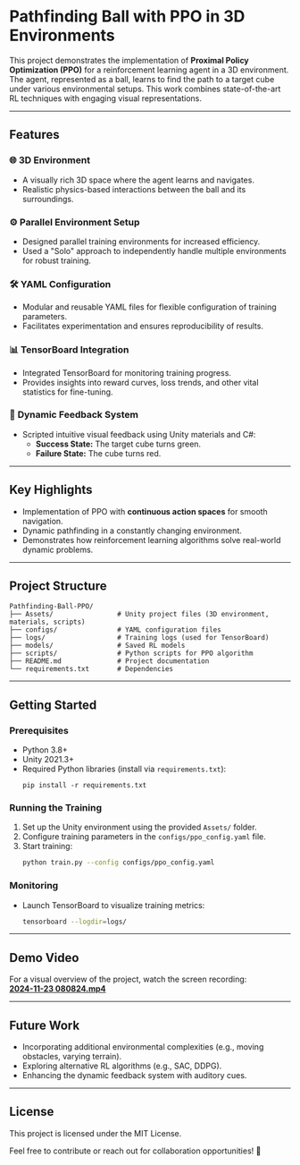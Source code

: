 # Pathfinding Ball with PPO in 3D Environments

This project demonstrates the implementation of **Proximal Policy Optimization (PPO)** for a reinforcement learning agent in a 3D environment. The agent, represented as a ball, learns to find the path to a target cube under various environmental setups. This work combines state-of-the-art RL techniques with engaging visual representations.

---

## Features

### 🌐 **3D Environment**
- A visually rich 3D space where the agent learns and navigates.
- Realistic physics-based interactions between the ball and its surroundings.

### ⚙️ **Parallel Environment Setup**
- Designed parallel training environments for increased efficiency.
- Used a "Solo" approach to independently handle multiple environments for robust training.

### 🛠️ **YAML Configuration**
- Modular and reusable YAML files for flexible configuration of training parameters.
- Facilitates experimentation and ensures reproducibility of results.

### 📊 **TensorBoard Integration**
- Integrated TensorBoard for monitoring training progress.
- Provides insights into reward curves, loss trends, and other vital statistics for fine-tuning.

### 🎨 **Dynamic Feedback System**
- Scripted intuitive visual feedback using Unity materials and C#:
  - **Success State:** The target cube turns green.
  - **Failure State:** The cube turns red.

---

## Key Highlights
- Implementation of PPO with **continuous action spaces** for smooth navigation.
- Dynamic pathfinding in a constantly changing environment.
- Demonstrates how reinforcement learning algorithms solve real-world dynamic problems.

---

## Project Structure
```
Pathfinding-Ball-PPO/
├── Assets/                # Unity project files (3D environment, materials, scripts)
├── configs/               # YAML configuration files
├── logs/                  # Training logs (used for TensorBoard)
├── models/                # Saved RL models
├── scripts/               # Python scripts for PPO algorithm
├── README.md              # Project documentation
└── requirements.txt       # Dependencies
```

---

## Getting Started

### Prerequisites
- Python 3.8+
- Unity 2021.3+
- Required Python libraries (install via `requirements.txt`):
  ```
  pip install -r requirements.txt
  ```

### Running the Training
1. Set up the Unity environment using the provided `Assets/` folder.
2. Configure training parameters in the `configs/ppo_config.yaml` file.
3. Start training:
   ```bash
   python train.py --config configs/ppo_config.yaml
   ```

### Monitoring
- Launch TensorBoard to visualize training metrics:
  ```bash
  tensorboard --logdir=logs/
  ```

---

## Demo Video
For a visual overview of the project, watch the screen recording:  
**[2024-11-23 080824.mp4](./Computer%20Science%20BScScreen%20Recording%202024-11-23%20080824.mp4)**

---

## Future Work
- Incorporating additional environmental complexities (e.g., moving obstacles, varying terrain).
- Exploring alternative RL algorithms (e.g., SAC, DDPG).
- Enhancing the dynamic feedback system with auditory cues.

---

## License
This project is licensed under the MIT License.  

Feel free to contribute or reach out for collaboration opportunities! 🚀
